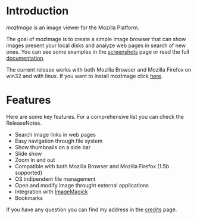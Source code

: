 # Introduction #

_mozImage_ is an image viewer for the Mozilla Platform.

The goal of mozImage is to create a simple image browser that can show images present your local disks and analyze web pages in search of new ones. You can see some examples in the [screenshots](screenshots.md) page or read the full [documentation](documentation.md).

The current release works with both Mozilla Browser and Mozilla Firefox on win32 and with linux. If you want to install mozImage click [here](https://addons.mozilla.org/firefox/addon/mozimage/).

# Features #

Here are some key features. For a comprehensive list you can check the ReleaseNotes.

  * Search image links in web pages
  * Easy navigation through file system
  * Show thumbnails on a side bar
  * Slide show
  * Zoom in and out
  * Compatible with both Mozilla Browser and Mozilla Firefox (1.5b supported)
  * OS indipendent file management
  * Open and modify image throught external applications
  * Integration with [ImageMagick](http://www.imagemagick.org/)
  * Bookmarks

If you have any question you can find my address in the [credits](credits.md) page.